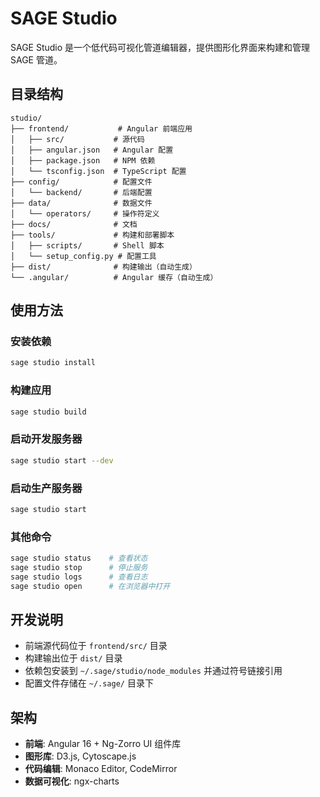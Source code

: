 # SAGE Studio

SAGE Studio 是一个低代码可视化管道编辑器，提供图形化界面来构建和管理 SAGE 管道。

## 目录结构

```
studio/
├── frontend/           # Angular 前端应用
│   ├── src/           # 源代码
│   ├── angular.json   # Angular 配置
│   ├── package.json   # NPM 依赖
│   └── tsconfig.json  # TypeScript 配置
├── config/            # 配置文件
│   └── backend/       # 后端配置
├── data/              # 数据文件
│   └── operators/     # 操作符定义
├── docs/              # 文档
├── tools/             # 构建和部署脚本
│   ├── scripts/       # Shell 脚本
│   └── setup_config.py # 配置工具
├── dist/              # 构建输出（自动生成）
└── .angular/          # Angular 缓存（自动生成）
```

## 使用方法

### 安装依赖

```bash
sage studio install
```

### 构建应用

```bash
sage studio build
```

### 启动开发服务器

```bash
sage studio start --dev
```

### 启动生产服务器

```bash
sage studio start
```

### 其他命令

```bash
sage studio status    # 查看状态
sage studio stop      # 停止服务
sage studio logs      # 查看日志
sage studio open      # 在浏览器中打开
```

## 开发说明

- 前端源代码位于 `frontend/src/` 目录
- 构建输出位于 `dist/` 目录
- 依赖包安装到 `~/.sage/studio/node_modules` 并通过符号链接引用
- 配置文件存储在 `~/.sage/` 目录下

## 架构

- **前端**: Angular 16 + Ng-Zorro UI 组件库
- **图形库**: D3.js, Cytoscape.js
- **代码编辑**: Monaco Editor, CodeMirror
- **数据可视化**: ngx-charts
